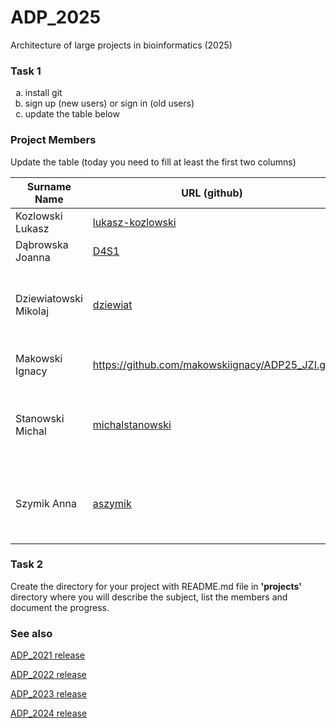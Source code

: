 # ADP_2025
Architecture of large projects in bioinformatics (2025)

### Task 1
<ol type="a">
  <li>install git</li>
  <li>sign up (new users) or sign in (old users)</li>
  <li>update the table below</li>
</ol>

### Project Members
Update the table (today you need to fill at least the first two columns)

| Surname Name | URL (github) | Project acronim | Project full name | Other members |
| --- | --- | --- | --- | --- |
| Kozlowski Lukasz | [lukasz-kozlowski](https://github.com/lukasz-kozlowski) | [TBA](https://github.com/lukasz-kozlowski/ADP_2024/blob/main/project/TBA/README.md) |  To Be Announced | all students |
| Dąbrowska Joanna | [D4S1](https://github.com/D4S1) | | | |
| Dziewiatowski Mikolaj | [dziewiat](https://github.com/Dziewiat) | SM | | Kowalska Justyna, Paluch Agata, Swiatkowska Julia |
| Makowski Ignacy | https://github.com/makowskiignacy/ADP25_JZI.git | | | Julia Szkóp, Zuzanna Milczarska|
| Stanowski Michal | [michalstanowski](https://github.com/michalstanowski) | JAMS | Just Another Metadata Synthesis | Joanna Dabrowska, Anna Szymik, Stanislaw  Golebiewski |
| Szymik Anna | [aszymik](https://github.com/aszymik) | JAMS | Just Another Metadata Synthesis | Joanna Dabrowska, Michal Stanowski, Stanislaw  Golebiewski |

 
### Task 2
Create the directory for your project with README.md file in <b>'projects'</b> directory where you will describe the subject, 
list the members and document the progress.

### See also

[ADP_2021 release](https://github.com/lukasz-kozlowski/ADP_2021)

[ADP_2022 release](https://github.com/lukasz-kozlowski/ADP_2022)

[ADP_2023 release](https://github.com/lukasz-kozlowski/ADP_2023)

[ADP_2024 release](https://github.com/lukasz-kozlowski/ADP_2024)
